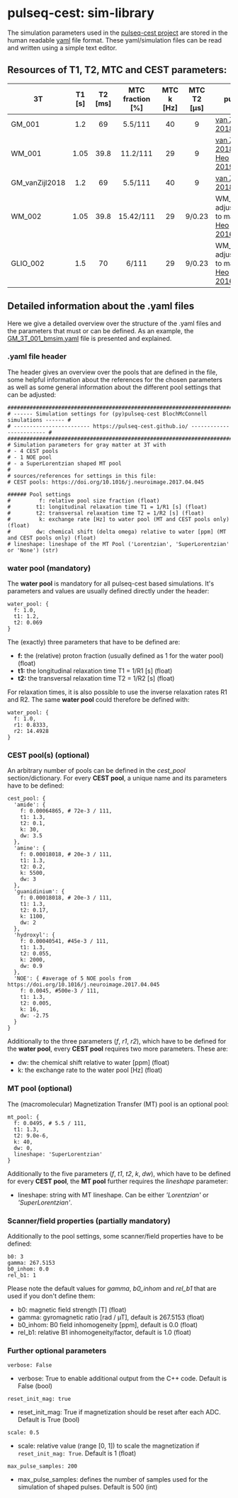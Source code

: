 # pulseq-cest: sim-library
The simulation parameters used in the [pulseq-cest project](https://pulseq-cest.github.io/) are stored in the human
readable [yaml](https://yaml.org/) file format. These yaml/simulation files can be read and written using a
simple text editor. 


## Resources of T1, T2, MTC  and CEST parameters:

|  3T  | T1 [s]      | T2 [ms]     |MTC fraction [%]  |  MTC k [Hz] | MTC T2 [µs]| pub |
| ---- |:-----------:|:-----------:| :---:            |:---:        |:---:         | ---- |
| GM_001| 1.2        |   69        |     5.5/111      |    40       | 9         | [van Zijl 2018](https://www.ncbi.nlm.nih.gov/pmc/articles/PMC5650949/)   |
| WM_001| 1.05       |  39.8       |    11.2/111      |    29       | 9         | [van Zijl 2018](https://www.ncbi.nlm.nih.gov/pmc/articles/PMC5650949/)  + [Heo 2019](https://www.ncbi.nlm.nih.gov/pmc/articles/PMC6422734/) |
| GM_vanZijl2018| 1.2         |   69        |     5.5/111      |   40        |  9         | [van Zijl 2018](https://www.ncbi.nlm.nih.gov/pmc/articles/PMC5650949/)   |
| WM_002| 1.05       |  39.8       |    15.42/111      |    29       | 9/0.23         | WM_001 adjusted to match [Heo 2016](https://www.ncbi.nlm.nih.gov/pmc/articles/PMC4662920/) |
| GLIO_002| 1.5       |  70       |    6/111      |    29       | 9/0.23         | WM_002 adjusted to match [Heo 2016](https://www.ncbi.nlm.nih.gov/pmc/articles/PMC4662920/) |



## Detailed information about the .yaml files
Here we give a detailed overview over the structure of the .yaml files and the parameters that must or can be defined. As
an example, the [GM_3T_001_bmsim.yaml](GM_3T_001_bmsim.yaml) file is presented and explained.

### .yaml file header
The header gives an overview over the pools that are defined in the file, some helpful information about the references
for the chosen parameters as well as some general information about the different pool settings that can be adjusted:
```
####################################################################################
# ------ Simulation settings for (py)pulseq-cest BlochMcConnell simulations ------ #
# ------------------------ https://pulseq-cest.github.io/ ------------------------ #
####################################################################################
# Simulation parameters for gray matter at 3T with
# - 4 CEST pools
# - 1 NOE pool      
# - a SuperLorentzian shaped MT pool
#
# sources/references for settings in this file:
# CEST pools: https://doi.org/10.1016/j.neuroimage.2017.04.045

###### Pool settings
#         f: relative pool size fraction (float)
#        t1: longitudinal relaxation time T1 = 1/R1 [s] (float)
#        t2: transversal relaxation time T2 = 1/R2 [s] (float)
#         k: exchange rate [Hz] to water pool (MT and CEST pools only) (float)
#        dw: chemical shift (delta omega) relative to water [ppm] (MT and CEST pools only) (float)
# lineshape: lineshape of the MT Pool ('Lorentzian', 'SuperLorentzian' or 'None') (str)
```

### water pool (mandatory)
The **water pool** is mandatory for all pulseq-cest based simulations. It's parameters and values are usually defined 
directly under the header:
```
water_pool: {
  f: 1.0,
  t1: 1.2,
  t2: 0.069
}
```
The (exactly) three parameters that have to be defined are:
* **f:** the (relative) proton fraction (usually defined as 1 for the water pool) (float)
* **t1:** the longitudinal relaxation time T1 = 1/R1 [s] (float)
* **t2:** the transversal relaxation time T2 = 1/R2 [s] (float)

For relaxation times, it is also possible to use the inverse relaxation rates R1 and R2. The same **water pool** could therefore be defined with: 

```
water_pool: {
  f: 1.0,
  r1: 0.8333,
  r2: 14.4928
}
```

### CEST pool(s) (optional)
An arbitrary number of pools can be defined in the *cest_pool* section/dictionary. For every **CEST pool**, a unique 
name and its parameters have to be defined: 
```
cest_pool: {
  'amide': {
    f: 0.00064865, # 72e-3 / 111,
    t1: 1.3,
    t2: 0.1,
    k: 30,
    dw: 3.5
  },
  'amine': {
    f: 0.00018018, # 20e-3 / 111,
    t1: 1.3,
    t2: 0.2,
    k: 5500,
    dw: 3
  },
  'guanidinium': {
    f: 0.00018018, # 20e-3 / 111,
    t1: 1.3,
    t2: 0.17,
    k: 1100,
    dw: 2
  },
  'hydroxyl': {
    f: 0.00040541, #45e-3 / 111,
    t1: 1.3,
    t2: 0.055,
    k: 2000,
    dw: 0.9
  },
  'NOE': { #average of 5 NOE pools from https://doi.org/10.1016/j.neuroimage.2017.04.045
    f: 0.0045, #500e-3 / 111,
    t1: 1.3,
    t2: 0.005,
    k: 16,
    dw: -2.75
  }
}
```
Additionally to the three parameters (*f*, *r1*, *r2*), which have to be defined for the **water pool**, every 
**CEST pool** requires two more parameters. These are:
* dw: the chemical shift relative to water [ppm] (float)
* k: the exchange rate to the water pool [Hz] (float)

### MT pool (optional)
The (macromolecular) Magnetization Transfer (MT) pool is an optional pool:
```
mt_pool: {
  f: 0.0495, # 5.5 / 111,
  t1: 1.3,
  t2: 9.0e-6,
  k: 40,
  dw: 0,
  lineshape: 'SuperLorentzian'
}
```
Additionally to the five parameters (*f*, *t1*, *t2*, *k*, *dw*), which have to be defined for every 
**CEST pool**, the **MT pool** further requires the *lineshape* parameter:
* lineshape: string with MT lineshape. Can be either *'Lorentzian'* or *'SuperLorentzian'*.

### Scanner/field properties (partially mandatory)
Additionally to the pool settings, some scanner/field properties have to be defined:
```
b0: 3
gamma: 267.5153
b0_inhom: 0.0
rel_b1: 1
```
Please note the default values for *gamma*, *b0_inhom* and *rel_b1* that are used if you don't define them:
* b0: magnetic field strength [T] (float)
* gamma: gyromagnetic ratio [rad / µT], default is 267.5153 (float)
* b0_inhom: B0 field inhomogeneity [ppm], default is 0.0 (float)
* rel_b1: relative B1 inhomogeneity/factor, default is 1.0 (float)


### Further optional parameters
```
verbose: False
```
* verbose: True to enable additional output from the C++ code. Default is False (bool)
```
reset_init_mag: true
```
* reset_init_mag: True if magnetization should be reset after each ADC. Default is True (bool)
```
scale: 0.5
```
* scale: relative value (range [0, 1]) to scale the magnetization if `reset_init_mag: True`. Default is 1 (float)
```
max_pulse_samples: 200
```
* max_pulse_samples: defines the number of samples used for the simulation of shaped pulses. Default is 500 (int)
